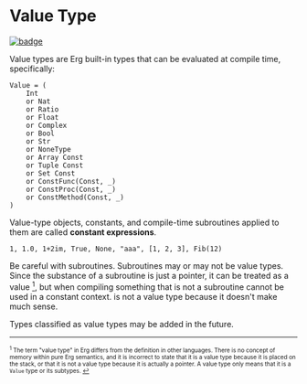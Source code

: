 # Value Type

[![badge](https://img.shields.io/endpoint.svg?url=https%3A%2F%2Fgezf7g7pd5.execute-api.ap-northeast-1.amazonaws.com%2Fdefault%2Fsource_up_to_date%3Fowner%3Derg-lang%26repos%3Derg%26ref%3Dmain%26path%3Ddoc/EN/syntax/type/08_value.md%26commit_hash%3Dd0b86d83008bf79091b36763bec5a3f4b9f7c5ec)](https://gezf7g7pd5.execute-api.ap-northeast-1.amazonaws.com/default/source_up_to_date?owner=erg-lang&repos=erg&ref=main&path=doc/EN/syntax/type/08_value.md&commit_hash=HASH_TEMPLATE)

Value types are Erg built-in types that can be evaluated at compile time, specifically:

``` erg
Value = (
    Int
    or Nat
    or Ratio
    or Float
    or Complex
    or Bool
    or Str
    or NoneType
    or Array Const
    or Tuple Const
    or Set Const
    or ConstFunc(Const, _)
    or ConstProc(Const, _)
    or ConstMethod(Const, _)
)
```

Value-type objects, constants, and compile-time subroutines applied to them are called __constant expressions__.

``` erg
1, 1.0, 1+2im, True, None, "aaa", [1, 2, 3], Fib(12)
```

Be careful with subroutines. Subroutines may or may not be value types.
Since the substance of a subroutine is just a pointer, it can be treated as a value [<sup id="f1">1</sup>](#1), but when compiling something that is not a subroutine cannot be used in a constant context. is not a value type because it doesn't make much sense.

Types classified as value types may be added in the future.

---

<span id="1" style="font-size:x-small"><sup>1</sup> The term "value type" in Erg differs from the definition in other languages. There is no concept of memory within pure Erg semantics, and it is incorrect to state that it is a value type because it is placed on the stack, or that it is not a value type because it is actually a pointer. A value type only means that it is a `Value` type or its subtypes. [↩](#f1)</span>
